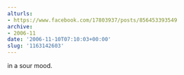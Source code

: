 ```yaml
---
alturls:
- https://www.facebook.com/17803937/posts/856453393549
archive:
- 2006-11
date: '2006-11-10T07:10:03+00:00'
slug: '1163142603'
---
```


in a sour mood.

